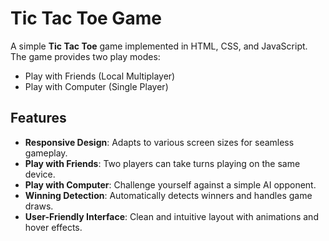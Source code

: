 # Tic Tac Toe Game

A simple **Tic Tac Toe** game implemented in HTML, CSS, and JavaScript. The game provides two play modes:
- Play with Friends (Local Multiplayer)
- Play with Computer (Single Player)

## Features
- **Responsive Design**: Adapts to various screen sizes for seamless gameplay.
- **Play with Friends**: Two players can take turns playing on the same device.
- **Play with Computer**: Challenge yourself against a simple AI opponent.
- **Winning Detection**: Automatically detects winners and handles game draws.
- **User-Friendly Interface**: Clean and intuitive layout with animations and hover effects.

